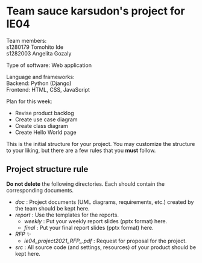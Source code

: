 # Team sauce karsudon's project for IE04
Team members:  
s1280179 Tomohito Ide  
s1282003 Angelita Gozaly

Type of software: Web application  
  
Language and frameworks:  
Backend: Python (Django)  
Frontend: HTML, CSS, JavaScript  
  
Plan for this week:  
- Revise product backlog  
- Create use case diagram  
- Create class diagram  
- Create Hello World page  

This is the initial structure for your project.
You may customize the structure to your liking, but there are a few rules that you **must** follow.

## Project structure rule
**Do not delete** the following directories.
Each should contain the corresponding documents.
* *doc* : Project documents (UML diagrams, requirements, etc.) created by the team should be kept here.
* *report* : Use the templates for the reports.
  * *weekly* : Put your weekly report slides (pptx format) here.
  * *final* : Put your final report slides (pptx format) here.
* *RFP* :sparkles:
  * *ie04_project2021_RFP_<date>.pdf* : Request for proposal for the project.
* *src* : All source code (and settings, resources) of your product should be kept here.

